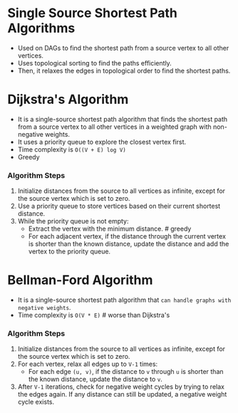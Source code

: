 # Single Source Shortest Path Algorithms
- Used on DAGs to find the shortest path from a source vertex to all other vertices.
- Uses topological sorting to find the paths efficiently.
- Then, it relaxes the edges in topological order to find the shortest paths.

# Dijkstra's Algorithm
- It is a single-source shortest path algorithm that finds the shortest path from a source vertex to all other vertices in a weighted graph with non-negative weights.
- It uses a priority queue to explore the closest vertex first.
- Time complexity is `O((V + E) log V)`
- Greedy

### Algorithm Steps
1. Initialize distances from the source to all vertices as infinite, except for the source vertex which is set to zero.
2. Use a priority queue to store vertices based on their current shortest distance.
3. While the priority queue is not empty:
   - Extract the vertex with the minimum distance. # greedy
   - For each adjacent vertex, if the distance through the current vertex is shorter than the known distance, update the distance and add the vertex to the priority queue.

# Bellman-Ford Algorithm
- It is a single-source shortest path algorithm that `can handle graphs with negative weights`.
- Time complexity is `O(V * E)` # worse than Dijkstra's
### Algorithm Steps
1. Initialize distances from the source to all vertices as infinite, except for the source vertex which is set to zero.
2. For each vertex, relax all edges up to `V-1` times:
   - For each edge `(u, v)`, if the distance to `v` through `u` is shorter than the known distance, update the distance to `v`.
3. After `V-1` iterations, check for negative weight cycles by trying to relax the edges again. If any distance can still be updated, a negative weight cycle exists.